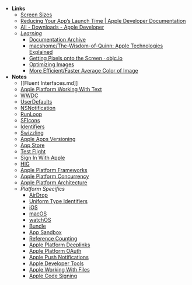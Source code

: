 - **Links**
	- [Screen Sizes](https://www.screensizes.app/?model=iphone-13)
	- [Reducing Your App’s Launch Time | Apple Developer Documentation](https://developer.apple.com/documentation/xcode/reducing-your-app-s-launch-time)
	- [All - Downloads - Apple Developer](https://developer.apple.com/download/all/)
	- *[Learning](../../Learning.md)*
		- [Documentation Archive](https://developer.apple.com/library/archive/navigation/)
		-  [macshome/The-Wisdom-of-Quinn: Apple Technologies Explained](https://github.com/macshome/The-Wisdom-of-Quinn)
		- [Getting Pixels onto the Screen · objc.io](https://www.objc.io/issues/3-views/moving-pixels-onto-the-screen/)
		- [Optimizing Images](https://www.swiftjectivec.com/optimizing-images/)
		- [More Efficient/Faster Average Color of Image](https://christianselig.com/2021/04/efficient-average-color/)
- **Notes**
	- [[Fluent Interfaces.md]]
	- [Apple Platform Working With Text](Apple%20Platform%20Working%20With%20Text.md)
	- [WWDC](WWDC.md)
	- [UserDefaults](UserDefaults.md)
	- [NSNotification](NSNotification.md)
	- [RunLoop](RunLoop.md)
	- [SFIcons](SFIcons.md)
	- [Identifiers](Identifiers.md)
	- [Swizzling](Swizzling.md)
	- [Apple Apps Versioning](Apple%20Apps%20Versioning.md)
	- [App Store](App%20Store.md)
	- [Test Flight](Test%20Flight.md)
	- [Sign In With Apple](Apple%20Technologies/Sign%20In%20With%20Apple.md)
	- [HIG](Apple%20Technologies/HIG.md)
	- [Apple Platform Frameworks](Apple%20Technologies/Apple%20Platform%20Frameworks.md)
	- [Apple Platform Concurrency](Apple%20Technologies/Apple%20Platform%20Concurrency.md)
	- [Apple Platform Architecture](Apple%20Technologies/Apple%20Platform%20Architecture.md)
	- *Platform Specifics*
		- [AirDrop](AirDrop.md)
		- [Uniform Type Identifiers](Uniform%20Type%20Identifiers.md)
		- [iOS](Apple%20Technologies/Apple%20Platform%20Specifics/iOS.md)
		- [macOS](OS's/macOS.md)
		- [watchOS](watchOS.md)
		- [Bundle](Apple%20Technologies/Apple%20Platform%20Specifics/Bundle.md)
		- [App Sandbox](Apple%20Technologies/Apple%20Platform%20Specifics/App%20Sandbox.md)
		- [Reference Counting](Apple%20Technologies/Apple%20Platform%20Specifics/Reference%20Counting.md)
		- [Apple Platform Deeplinks](Apple%20Technologies/Apple%20Platform%20Specifics/Apple%20Platform%20Deeplinks.md)
		- [Apple Platform OAuth](Apple%20Technologies/Apple%20Platform%20Specifics/Apple%20Platform%20OAuth.md)
		- [Apple Push Notifications](Apple%20Technologies/Apple%20Platform%20Specifics/Apple%20Push%20Notifications.md)
		- [Apple Developer Tools](Apple%20Technologies/Apple%20Platform%20Specifics/Apple%20Developer%20Tools.md)
		- [Apple Working With Files](Apple%20Technologies/Apple%20Working%20With%20Files.md)
		- [Apple Code Signing](Apple%20Technologies/Apple%20Platform%20Specifics/Apple%20Code%20Signing.md)